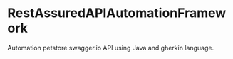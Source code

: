 # RestAssuredAPIAutomationFramework
Automation petstore.swagger.io API using Java and gherkin language.
